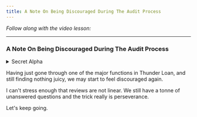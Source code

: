 ```yaml
---
title: A Note On Being Discouraged During The Audit Process
---
```


_Follow along with the video lesson:_

---

### A Note On Being Discouraged During The Audit Process

<details>
<summary>Secret Alpha</summary>

### **_SECURITY REVIEWS ARE NOT LINEAR!!!_**

</details>


Having just gone through one of the major functions in Thunder Loan, and still finding nothing juicy, we may start to feel discouraged again.

I can't stress enough that reviews are not linear. We still have a tonne of unanswered questions and the trick really is perseverance.

Let's keep going.
